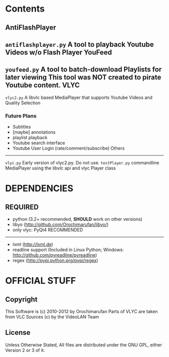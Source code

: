 Contents
========
AntiFlashPlayer
---------------
`antiflashplayer.py`
A tool to playback Youtube Videos w/o Flash Player
YouFeed
-------
`youfeed.py`
A tool to batch-download Playlists for later viewing
This tool was NOT created to pirate Youtube content.
VLYC
----
`vlyc2.py`
A libvlc based MediaPlayer that supports Youtube Videos and Quality Selection
### Future Plans
* Subtitles
* \[maybe\] annotations
* playlist playback
* Youtube search interface
* Youtube User Login (rate/comment/subscribe)
Others
------
`vlyc.py`
Early version of vlyc2.py. Do not use.
`testPlayer.py`
commandline MediaPlayer using the libvlc api and vlyc Player class

DEPENDENCIES
===========
REQUIRED
-------
* python (3.2+ recommended, **SHOULD** work on other versions)
* libyo (http://github.com/Orochimarufan/libyo/)
* only vlyc: PyQt4
RECOMMENDED
-----------
* lxml (http://lxml.de)
* readline support (Included in Linux Python; Windows: http://github.com/pyreadline/pyreadline)
* regex (http://pypi.python.prg/pypi/regex)

OFFICIAL STUFF
==============
Copyright
---------
This Software is (c) 2010-2012 by Orochimarufan
Parts of VLYC are taken from VLC Sources (c) by the VideoLAN Team

License
-------
Unless Otherwise Stated, All files are distributed under the GNU GPL, either Version 2 or 3 of it.

